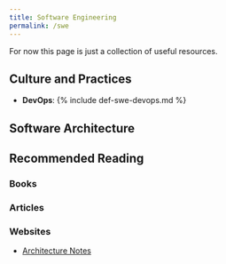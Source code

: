 ```yaml
---
title: Software Engineering
permalink: /swe
---
```


<!-- This page is a WIP -->

For now this page is just a collection of useful resources.

## Culture and Practices

- **DevOps**: {% include def-swe-devops.md %}

## Software Architecture

## Recommended Reading

### Books

### Articles

### Websites

- [Architecture Notes](https://architecturenotes.co/)